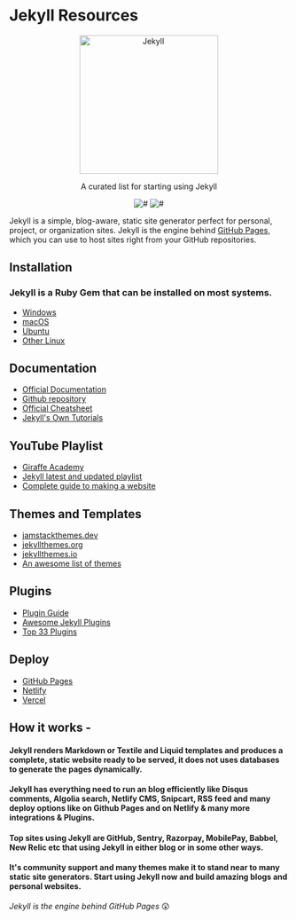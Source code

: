 # Jekyll Resources

<div align="center">
		<img width="250" src="https://www.vectorlogo.zone/logos/jekyllrb/jekyllrb-ar21.svg" alt="Jekyll">
	</div>
<div align="center">

A curated list for starting using Jekyll

![#](https://badgen.net/badge/documentation/7+/red)
![#](https://badgen.net/badge/guides/6+/cyan )

</div>

Jekyll is a simple, blog-aware, static site generator perfect for personal, project, or organization sites. Jekyll is the engine behind [GitHub Pages](https://pages.github.com/), which you can use to host sites right from your GitHub repositories.

## Installation

### Jekyll is a Ruby Gem that can be installed on most systems.
- [Windows](https://jekyllrb.com/docs/installation/windows/)
- [macOS](https://jekyllrb.com/docs/installation/macos/)
- [Ubuntu](https://jekyllrb.com/docs/installation/ubuntu/)
- [Other Linux](https://jekyllrb.com/docs/installation/other-linux/)

## Documentation

- [Official Documentation](https://jekyllrb.com/docs/)
- [Github repository](https://github.com/jekyll/jekyll)
- [Official Cheatsheet](https://learn.cloudcannon.com/jekyll-cheat-sheet/)
- [Jekyll's Own Tutorials](https://jekyllrb.com/tutorials/home/)

## YouTube Playlist

- [Giraffe Academy](https://www.youtube.com/playlist?list=PLLAZ4kZ9dFpOPV5C5Ay0pHaa0RJFhcmcB)
- [Jekyll latest and updated playlist](https://www.youtube.com/playlist?list=PLWzwUIYZpnJuT0sH4BN56P5oWTdHJiTNq)
- [Complete guide to making a website](https://www.youtube.com/playlist?list=PLWjCJDeWfDdfVEcLGAfdJn_HXyM4Y7_k-)

## Themes and Templates

- [jamstackthemes.dev](https://jamstackthemes.dev/ssg/jekyll/)
- [jekyllthemes.org](http://jekyllthemes.org/)
- [jekyllthemes.io](https://jekyllthemes.io/)
- [An awesome list of themes](https://github.com/swoicik/Jekyll-Resources)

## Plugins

- [Plugin Guide](https://jekyllrb.com/docs/plugins/)
- [Awesome Jekyll Plugins](https://github.com/planetjekyll/awesome-jekyll-plugins)
- [Top 33 Plugins](https://planetjekyll.github.io/plugins/top)

## Deploy

- [GitHub Pages](https://jekyllrb.com/docs/continuous-integration/github-actions/)
- [Netlify](https://www.netlify.com/blog/2020/04/02/a-step-by-step-guide-jekyll-4.0-on-netlify/)
- [Vercel](https://github.com/vercel/vercel/tree/master/examples/jekyll)

## How it works - 

#### Jekyll renders Markdown or Textile and Liquid templates and produces a complete, static website ready to be served, it does not uses databases to generate the pages dynamically.

#### Jekyll has everything need to run an blog efficiently like Disqus comments, Algolia search, Netlify CMS, Snipcart, RSS feed and many deploy options like on Github Pages and on Netlify & many more integrations & Plugins.

#### Top sites using Jekyll are GitHub, Sentry, Razorpay, MobilePay, Babbel, New Relic etc that using Jekyll in either blog or in some other ways.

#### It's community support and many themes make it to stand near to many static site generators. Start using Jekyll now and build amazing blogs and personal websites.

_Jekyll is the engine behind GitHub Pages_ :astonished: